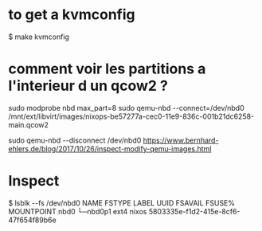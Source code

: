 

# to get a kvmconfig
$ make kvmconfig

# comment voir les partitions a l'interieur d un qcow2 ?

sudo modprobe nbd max_part=8
sudo qemu-nbd --connect=/dev/nbd0 /mnt/ext/libvirt/images/nixops-be57277a-cec0-11e9-836c-001b21dc6258-main.qcow2

sudo qemu-nbd --disconnect /dev/nbd0
https://www.bernhard-ehlers.de/blog/2017/10/26/inspect-modify-qemu-images.html

# Inspect 
$ lsblk --fs /dev/nbd0
NAME     FSTYPE LABEL UUID                                 FSAVAIL FSUSE% MOUNTPOINT
nbd0
└─nbd0p1 ext4   nixos 5803335e-f1d2-415e-8cf6-47f654f89b6e
